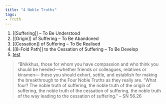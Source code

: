 ```yaml
---
title: "4 Noble Truths"
tags:
- Truth
---
```


1. [[Suffering]] – To Be Understood
2. [[Origin]] of Suffering – To Be Abandoned
3. [[Cessation]] of Suffering – To Be Realised
4. [[8-Fold Path]] to the Cessation of Suffering – To Be Develop
5. [test](test/test.md)


> “Bhikkhus, those for whom you have compassion and who think you should be heeded—whether friends or colleagues, relatives or kinsmen— these you should exhort, settle, and establish for making the breakthrough to the Four Noble Truths as they really are.
> “What four? The noble truth of suffering, the noble truth of the origin of suffering, the noble truth of the cessation of suffering, the noble truth of the way leading to the cessation of suffering."
> – SN 56.26
